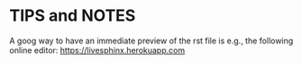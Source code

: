 # TIPS and NOTES

A goog way to have an immediate preview of the rst file is e.g., the following online editor: https://livesphinx.herokuapp.com